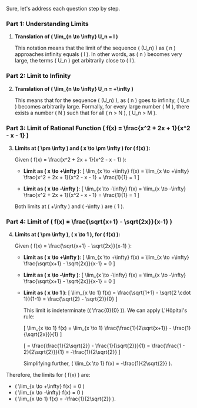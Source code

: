 Sure, let's address each question step by step.

### Part 1: Understanding Limits

1. **Translation of \( \lim_{n \to \infty} U_n = l \)**

   This notation means that the limit of the sequence \( (U_n) \) as \( n \) approaches infinity equals \( l \). In other words, as \( n \) becomes very large, the terms \( U_n \) get arbitrarily close to \( l \).

### Part 2: Limit to Infinity

2. **Translation of \( \lim_{n \to \infty} U_n = +\infty \)**

   This means that for the sequence \( (U_n) \), as \( n \) goes to infinity, \( U_n \) becomes arbitrarily large. Formally, for every large number \( M \), there exists a number \( N \) such that for all \( n > N \), \( U_n > M \).

### Part 3: Limit of Rational Function \( f(x) = \frac{x^2 + 2x + 1}{x^2 - x - 1} \)

3. **Limits at \( \pm \infty \) and \( x \to \pm \infty \) for \( f(x) \):**

   Given \( f(x) = \frac{x^2 + 2x + 1}{x^2 - x - 1} \):

   - **Limit as \( x \to +\infty \)**:
     \[ \lim_{x \to +\infty} f(x) = \lim_{x \to +\infty} \frac{x^2 + 2x + 1}{x^2 - x - 1} = \frac{1}{1} = 1 \]

   - **Limit as \( x \to -\infty \)**:
     \[ \lim_{x \to -\infty} f(x) = \lim_{x \to -\infty} \frac{x^2 + 2x + 1}{x^2 - x - 1} = \frac{1}{1} = 1 \]

   Both limits at \( +\infty \) and \( -\infty \) are \( 1 \).

### Part 4: Limit of \( f(x) = \frac{\sqrt{x+1} - \sqrt{2x}}{x-1} \)

4. **Limits at \( \pm \infty \), \( x \to 1 \), for \( f(x) \):**

   Given \( f(x) = \frac{\sqrt{x+1} - \sqrt{2x}}{x-1} \):

   - **Limit as \( x \to +\infty \)**:
     \[ \lim_{x \to +\infty} f(x) = \lim_{x \to +\infty} \frac{\sqrt{x+1} - \sqrt{2x}}{x-1} = 0 \]

   - **Limit as \( x \to -\infty \)**:
     \[ \lim_{x \to -\infty} f(x) = \lim_{x \to -\infty} \frac{\sqrt{x+1} - \sqrt{2x}}{x-1} = 0 \]

   - **Limit as \( x \to 1 \)**:
     \[ \lim_{x \to 1} f(x) = \frac{\sqrt{1+1} - \sqrt{2 \cdot 1}}{1-1} = \frac{\sqrt{2} - \sqrt{2}}{0} \]

     This limit is indeterminate (\( \frac{0}{0} \)). We can apply L'Hôpital's rule:

     \[ \lim_{x \to 1} f(x) = \lim_{x \to 1} \frac{\frac{1}{2\sqrt{x+1}} - \frac{1}{\sqrt{2x}}}{1} \]

     \[ = \frac{\frac{1}{2\sqrt{2}} - \frac{1}{\sqrt{2}}}{1} = \frac{\frac{1 - 2}{2\sqrt{2}}}{1} = -\frac{1}{2\sqrt{2}} \]

     Simplifying further, \( \lim_{x \to 1} f(x) = -\frac{1}{2\sqrt{2}} \).

Therefore, the limits for \( f(x) \) are:
- \( \lim_{x \to +\infty} f(x) = 0 \)
- \( \lim_{x \to -\infty} f(x) = 0 \)
- \( \lim_{x \to 1} f(x) = -\frac{1}{2\sqrt{2}} \).